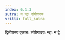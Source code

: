 ```yaml
---
index: 6.1.3
sutra: न न्द्राः संयोगादयः
vritti: full_sutra
---
```


द्वितीयस्य एकाच: संयोगादय: न्द्रा: न द्वे 